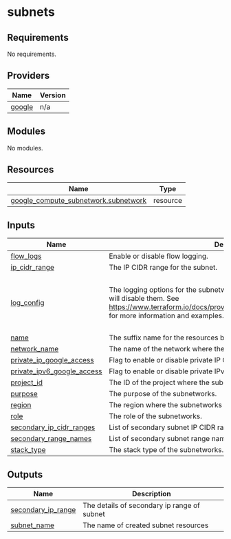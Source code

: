 # subnets

<!-- BEGINNING OF PRE-COMMIT-TERRAFORM DOCS HOOK -->
## Requirements

No requirements.

## Providers

| Name | Version |
|------|---------|
| <a name="provider_google"></a> [google](#provider\_google) | n/a |

## Modules

No modules.

## Resources

| Name | Type |
|------|------|
| [google_compute_subnetwork.subnetwork](https://registry.terraform.io/providers/hashicorp/google/latest/docs/resources/compute_subnetwork) | resource |

## Inputs

| Name | Description | Type | Default | Required |
|------|-------------|------|---------|:--------:|
| <a name="input_flow_logs"></a> [flow\_logs](#input\_flow\_logs) | Enable or disable flow logging. | `bool` | `false` | no |
| <a name="input_ip_cidr_range"></a> [ip\_cidr\_range](#input\_ip\_cidr\_range) | The IP CIDR range for the subnet. | `string` | n/a | yes |
| <a name="input_log_config"></a> [log\_config](#input\_log\_config) | The logging options for the subnetwork flow logs. Setting this value to `null` will disable them. See https://www.terraform.io/docs/providers/google/r/compute_subnetwork.html for more information and examples. | <pre>object({<br>    aggregation_interval = string<br>    flow_sampling        = number<br>    metadata             = string<br>  })</pre> | <pre>{<br>  "aggregation_interval": "INTERVAL_10_MIN",<br>  "flow_sampling": 0.5,<br>  "metadata": "INCLUDE_ALL_METADATA"<br>}</pre> | no |
| <a name="input_name"></a> [name](#input\_name) | The suffix name for the resources being created. | `string` | n/a | yes |
| <a name="input_network_name"></a> [network\_name](#input\_network\_name) | The name of the network where the subnetworks will be created. | `string` | n/a | yes |
| <a name="input_private_ip_google_access"></a> [private\_ip\_google\_access](#input\_private\_ip\_google\_access) | Flag to enable or disable private IP Google access. | `bool` | `false` | no |
| <a name="input_private_ipv6_google_access"></a> [private\_ipv6\_google\_access](#input\_private\_ipv6\_google\_access) | Flag to enable or disable private IPv6 Google access. | `bool` | `null` | no |
| <a name="input_project_id"></a> [project\_id](#input\_project\_id) | The ID of the project where the subnetworks will be created. | `string` | n/a | yes |
| <a name="input_purpose"></a> [purpose](#input\_purpose) | The purpose of the subnetworks. | `string` | `"PRIVATE"` | no |
| <a name="input_region"></a> [region](#input\_region) | The region where the subnetworks will be created. | `string` | n/a | yes |
| <a name="input_role"></a> [role](#input\_role) | The role of the subnetworks. | `string` | `"ACTIVE"` | no |
| <a name="input_secondary_ip_cidr_ranges"></a> [secondary\_ip\_cidr\_ranges](#input\_secondary\_ip\_cidr\_ranges) | List of secondary subnet IP CIDR ranges. | `list(string)` | `[]` | no |
| <a name="input_secondary_range_names"></a> [secondary\_range\_names](#input\_secondary\_range\_names) | List of secondary subnet range names. | `list(string)` | `[]` | no |
| <a name="input_stack_type"></a> [stack\_type](#input\_stack\_type) | The stack type of the subnetworks. | `string` | `"IPV4_ONLY"` | no |

## Outputs

| Name | Description |
|------|-------------|
| <a name="output_secondary_ip_range"></a> [secondary\_ip\_range](#output\_secondary\_ip\_range) | The details of secondary ip range of subnet |
| <a name="output_subnet_name"></a> [subnet\_name](#output\_subnet\_name) | The name of created subnet resources |
<!-- END OF PRE-COMMIT-TERRAFORM DOCS HOOK -->
